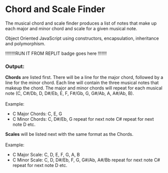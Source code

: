 # Chord and Scale Finder

 The musical chord and scale finder produces a list of notes that make up each major and minor chord and scale for a given musical note.
 
 Object Oriented JavaScript using constructors, encapsulation, inheritance and polymorphism. 
<br/>

!!!!!!!!RUN IT FROM REPLIT badge goes here !!!!!!!
### Output:  
**Chords** are listed first.
There will be a line for the major chord, followed by a line for the minor chord.  Each line will contain the three musical notes that makeup the chord. The major and minor chords will repeat for each musical note (C, C#/Db, D, D#/Eb, E, F, F#/Gb, G, G#/Ab, A, A#/Ab, B).  
<br/>
Example:
-	C Major Chords:  C, E, G 
-	C Minor Chords:  C, D#/Eb, G 
repeat for next note C#
repeat for next note D
etc.

**Scales** will be listed next with the same format as the Chords.  
<br/>
Example:
-	C Major Scale:  C, D, E, F, G, A, B 
-	C Minor Scale:  C, D, D#/Eb, F, G, G#/Ab, A#/Bb
repeat for next note C#
repeat for next note D
etc.
<br/>
